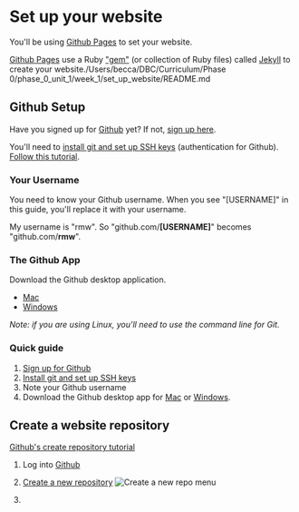 # Set up your website

You'll be using [Github Pages](http://pages.github.com/) to set your website.

[Github Pages](http://pages.github.com/) use a Ruby ["gem"](http://guides.rubygems.org/what-is-a-gem/) (or collection of Ruby files) called [Jekyll](http://jekyllrb.com/docs/quickstart/) to create your website./Users/becca/DBC/Curriculum/Phase 0/phase_0_unit_1/week_1/set_up_website/README.md



## Github Setup

Have you signed up for [Github](http://www.github.com) yet? If not, [sign up here](https://github.com/).

You'll need to [install git and set up SSH keys](https://help.github.com/articles/set-up-git) (authentication for Github).  [Follow this tutorial](https://help.github.com/articles/set-up-git).

### Your Username

You need to know your Github username.  When you see "[USERNAME]" in this guide, you'll replace it with your username.

My username is "rmw".  So "github.com/**[USERNAME]**" becomes "github.com/**rmw**".

### The Github App

Download the Github desktop application.

- [Mac](http://mac.github.com/)
- [Windows](http://windows.github.com/)

*Note: if you are using Linux, you'll need to use the command line for Git.*


### Quick guide
1. [Sign up for Github](https://github.com/)
2. [Install git and set up SSH keys](https://help.github.com/articles/set-up-git)
3. Note your Github username
4. Download the Github desktop app for [Mac](http://mac.github.com/) or [Windows](http://windows.github.com/).

## Create a website repository

[Github's create repository tutorial](https://help.github.com/articles/create-a-repo)

1. Log into [Github](http://www.github.com)
2. [Create a new repository](https://github.com/new)
![Create a new repo menu](https://raw.github.com/Devbootcamp/phase_0_unit_1/master/week_1/set_up_website/imgs/github-repo-0.jpg)

3. 